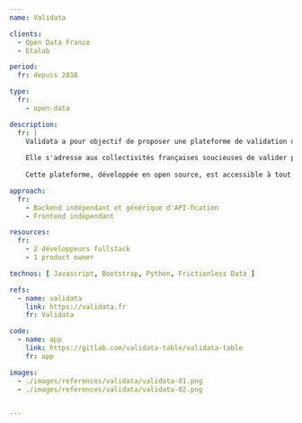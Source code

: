 ```yaml
---
name: Validata

clients: 
  - Open Data France 
  - Etalab

period: 
  fr: depuis 2018

type:
  fr:
    - open-data

description:
  fr: |
    Validata a pour objectif de proposer une plateforme de validation des gisements de données ouvertes. 
    
    Elle s'adresse aux collectivités françaises soucieuses de valider par un outil externe la qualité et l'interopérabilité des données qu'elles publient. Elle permet aussi à des gestionnaires d'entrepôts de données de qualiﬁer l'intégrité des données qu'ils souhaitent exploiter avant de les importer dans une base de données multi-sources. 
    
    Cette plateforme, développée en open source, est accessible à tout acteur public ou privé souhaitant publier ou opérer des données publiques ouvertes.

approach:
  fr: 
    - Backend indépendant et générique d'API-ﬁcation 
    - Frontend indépendant

resources:
  fr: 
    - 2 développeurs fullstack 
    - 1 product owner

technos: [ Javascript, Bootstrap, Python, Frictionless Data ]

refs:
  - name: validata
    link: https://validata.fr
    fr: Validata

code:
  - name: app
    link: https://gitlab.com/validata-table/validata-table
    fr: app

images:
  - ./images/references/validata/validata-01.png
  - ./images/references/validata/validata-02.png


---
```

